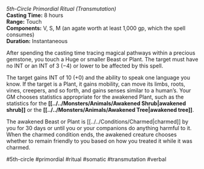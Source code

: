 *5th-Circle Primordial Ritual (Transmutation)*  
**Casting Time:** 8 hours  
**Range:** Touch  
**Components:** V, S, M (an agate worth at least 1,000 gp, which the spell consumes)  
**Duration:** Instantaneous

After spending the casting time tracing magical pathways within a precious gemstone, you touch a Huge or smaller Beast or Plant. The target must have no INT or an INT of 3 (−4) or lower to be affected by this spell.

The target gains INT of 10 (+0) and the ability to speak one language you know. If the target is a Plant, it gains mobility, can move its limbs, roots, vines, creepers, and so forth, and gains senses similar to a human’s. Your GM chooses statistics appropriate for the awakened Plant, such as the statistics for the **[[../../Monsters/Animals/Awakened Shrub|awakened shrub]]** or the **[[../../Monsters/Animals/Awakened Tree|awakened tree]]**.

The awakened Beast or Plant is [[../../Conditions/Charmed|charmed]] by you for 30 days or until you or your companions do anything harmful to it. When the charmed condition ends, the awakened creature chooses whether to remain friendly to you based on how you treated it while it was charmed.

#5th-circle #primordial #ritual #somatic #transmutation #verbal
